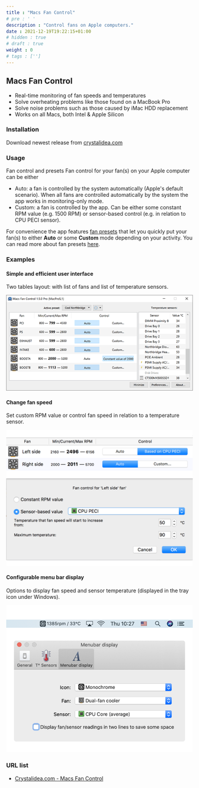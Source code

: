 ```yaml
---
title : "Macs Fan Control"
# pre : ' '
description : "Control fans on Apple computers."
date : 2021-12-19T19:22:15+01:00
# hidden : true
# draft : true
weight : 0
# tags : ['']
---
```


## Macs Fan Control

* Real-time monitoring of fan speeds and temperatures
* Solve overheating problems like those found on a MacBook Pro
* Solve noise problems such as those caused by iMac HDD replacement
* Works on all Macs, both Intel & Apple Silicon

### Installation

Download newest release from [crystalidea.com](https://crystalidea.com/macs-fan-control/download)

### Usage

Fan control and presets
Fan control for your fan(s) on your Apple computer can be either

* Auto: a fan is controlled by the system automatically (Apple's default scenario). When all fans are controlled automatically by the system the app works in monitoring-only mode.
* Custom: a fan is controlled by the app. Can be either some constant RPM value (e.g. 1500 RPM) or sensor-based control (e.g. in relation to CPU PECI sensor).

For convenience the app features [fan presets](https://crystalidea.com/macs-fan-control/fan-presets) that let you quickly put your fan(s) to either **Auto** or some **Custom** mode depending on your activity. You can read more about fan presets [here](https://crystalidea.com/macs-fan-control/fan-presets).

### Examples

#### Simple and efficient user interface

Two tables layout: with list of fans and list of temperature sensors.

![Example](images/carousel1.png)

#### Change fan speed

Set custom RPM value or control fan speed in relation to a temperature sensor.

![Example](images/carousel2.png)

#### Configurable menu bar display

Options to display fan speed and sensor temperature (displayed in the tray icon under Windows).

![Example](images/carousel3.png)

### URL list

* [Crystalidea.com - Macs Fan Control](https://crystalidea.com/macs-fan-control)
